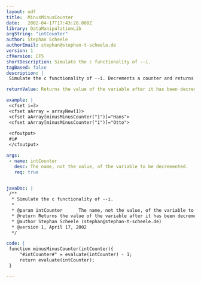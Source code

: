 ```yaml
---
layout: udf
title:  MinusMinusCounter
date:   2002-04-17T17:43:28.000Z
library: DataManipulationLib
argString: "intCounter"
author: Stephan Scheele
authorEmail: stephan@stephan-t-scheele.de
version: 1
cfVersion: CF5
shortDescription: Simulate the c functionality of --i.
tagBased: false
description: |
 Simulate the c functionality of --i. Decrements a counter and returns the dencremented counter.

returnValue: Returns the value of the variable after it has been decremented.

example: |
 <cfset i=3>
 <cfset aArray = arrayNew(1)>
 <cfset aArray[minusMinusCounter("i")]="Hans">
 <cfset aArray[minusMinusCounter("i")]="Otto">
 
 <cfoutput>
 #i#
 </cfoutput>

args:
 - name: intCounter
   desc: The name, not the value, of the variable to be decremented.
   req: true


javaDoc: |
 /**
  * Simulate the c functionality of --i.
  * 
  * @param intCounter      The name, not the value, of the variable to be decremented. 
  * @return Returns the value of the variable after it has been decremented. 
  * @author Stephan Scheele (stephan@stephan-t-scheele.de) 
  * @version 1, April 17, 2002 
  */

code: |
 function minusMinusCounter(intCounter){
     "#intCounter#" = evaluate(intCounter) - 1;
     return evaluate(intCounter);
 }

---
```


